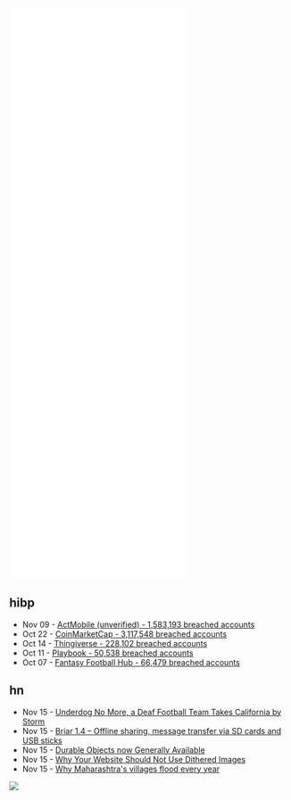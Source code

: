 ![Metrics](https://raw.githubusercontent.com/phixion/phixion/master/metrics.svg)

## hibp

<!--
for https://github.com/phixion/phixion/blob/main/.github/workflows/feeds.yml
-->
<!--START_SECTION:haveibeenpwnd-->
- Nov 09 - [ActMobile (unverified) - 1,583,193 breached accounts](https://haveibeenpwned.com/PwnedWebsites#ActMobile)
- Oct 22 - [CoinMarketCap - 3,117,548 breached accounts](https://haveibeenpwned.com/PwnedWebsites#CoinMarketCap)
- Oct 14 - [Thingiverse - 228,102 breached accounts](https://haveibeenpwned.com/PwnedWebsites#Thingiverse)
- Oct 11 - [Playbook - 50,538 breached accounts](https://haveibeenpwned.com/PwnedWebsites#Playbook)
- Oct 07 - [Fantasy Football Hub - 66,479 breached accounts](https://haveibeenpwned.com/PwnedWebsites#FantasyFootballHub)
<!--END_SECTION:haveibeenpwnd-->

## hn

<!--
for https://github.com/phixion/phixion/blob/main/.github/workflows/feeds.yml
-->
<!--START_SECTION:hn-->
- Nov 15 - [Underdog No More, a Deaf Football Team Takes California by Storm](https://www.nytimes.com/2021/11/15/us/riverside-california-deaf-football-team.html)
- Nov 15 - [Briar 1.4 – Offline sharing, message transfer via SD cards and USB sticks](https://briarproject.org/news/2021-briar-1.4-released/)
- Nov 15 - [Durable Objects now Generally Available](https://blog.cloudflare.com/durable-objects-ga/)
- Nov 15 - [Why Your Website Should Not Use Dithered Images](https://www.simplethread.com/why-your-website-should-not-use-dithered-images/)
- Nov 15 - [Why Maharashtra's villages flood every year](https://www.newslaundry.com/2021/11/15/neglect-apathy-and-a-destructive-train-route-why-maharashtras-villages-flood-every-year)
<!--END_SECTION:hn-->

<!--
for https://yhype.me
-->
![](https://hit.yhype.me/github/profile?user_id=13013670)
